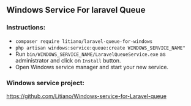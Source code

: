 ## Windows Service For laravel Queue

### Instructions:
- `composer require litiano/laravel-queue-for-windows`
- `php artisan windows:service:queue:create WINDOWS_SERVICE_NAME"`
- Run `bin/WINDOWS_SERVICE_NAME/LaravelQueueService.exe` as administrator and click on `Install` button.
- Open Windows service manager and start your new service.

### Windows service project:
https://github.com/Litiano/Windows-service-for-Laravel-queue
